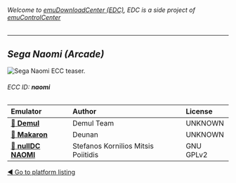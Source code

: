 ###### Welcome to [emuDownloadCenter (EDC)](https://github.com/PhoenixInteractiveNL/emuDownloadCenter/wiki/), EDC is a side project of [emuControlCenter](https://github.com/PhoenixInteractiveNL/emuControlCenter/wiki/)
***
## _Sega Naomi (Arcade)_
![](https://raw.githubusercontent.com/wiki/PhoenixInteractiveNL/emuDownloadCenter/images_platform/ecc_naomi_teaser.png "Sega Naomi ECC teaser.")
###### ECC ID: **naomi**

| Emulator   | Author      | License     |
|:-----------|:------------|:------------|
| [:file_folder: **Demul**](https://github.com/PhoenixInteractiveNL/emuDownloadCenter/wiki/Emulator-demul#menu) | Demul Team | UNKNOWN |
| [:file_folder: **Makaron**](https://github.com/PhoenixInteractiveNL/emuDownloadCenter/wiki/Emulator-makaron#menu) | Deunan | UNKNOWN |
| [:file_folder: **nullDC NAOMI**](https://github.com/PhoenixInteractiveNL/emuDownloadCenter/wiki/Emulator-nulldcn#menu) | Stefanos Kornilios Mitsis Poiitidis | GNU GPLv2 |

[:arrow_backward: Go to platform listing](https://github.com/PhoenixInteractiveNL/emuDownloadCenter/wiki/EDC-Platform-List)
